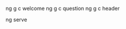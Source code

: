 <!-- guild out of components -->
ng g c welcome
ng g c question
ng g c header
<!-- run app -->
ng serve

<!-- Bootstrap -->

<!-- FontAewsoem -->